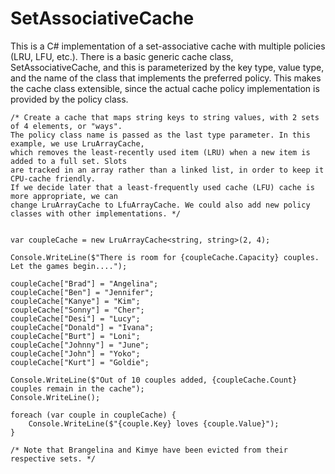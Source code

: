 # SetAssociativeCache
This is a C# implementation of a set-associative cache with multiple policies (LRU, LFU, etc.). There is a basic generic cache class, 
SetAssociativeCache, and this is parameterized by the key type, value type, and the name of the class that implements the preferred policy. 
This makes the cache class extensible, since the actual cache policy implementation is provided by the policy class.

    /* Create a cache that maps string keys to string values, with 2 sets of 4 elements, or "ways". 
    The policy class name is passed as the last type parameter. In this example, we use LruArrayCache, 
    which removes the least-recently used item (LRU) when a new item is added to a full set. Slots 
    are tracked in an array rather than a linked list, in order to keep it CPU-cache friendly. 
    If we decide later that a least-frequently used cache (LFU) cache is more appropriate, we can 
    change LruArrayCache to LfuArrayCache. We could also add new policy classes with other implementations. */
    

    var coupleCache = new LruArrayCache<string, string>(2, 4);

    Console.WriteLine($"There is room for {coupleCache.Capacity} couples. Let the games begin....");

    coupleCache["Brad"] = "Angelina";
    coupleCache["Ben"] = "Jennifer";
    coupleCache["Kanye"] = "Kim";
    coupleCache["Sonny"] = "Cher";
    coupleCache["Desi"] = "Lucy";
    coupleCache["Donald"] = "Ivana";
    coupleCache["Burt"] = "Loni";
    coupleCache["Johnny"] = "June";
    coupleCache["John"] = "Yoko";
    coupleCache["Kurt"] = "Goldie";

    Console.WriteLine($"Out of 10 couples added, {coupleCache.Count} couples remain in the cache");
    Console.WriteLine();

    foreach (var couple in coupleCache) {
        Console.WriteLine($"{couple.Key} loves {couple.Value}");
    }

    /* Note that Brangelina and Kimye have been evicted from their respective sets. */
